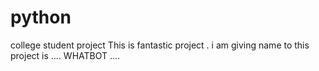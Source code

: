 # python
college student project
This is fantastic project . i am giving name to this project is .... WHATBOT ....

